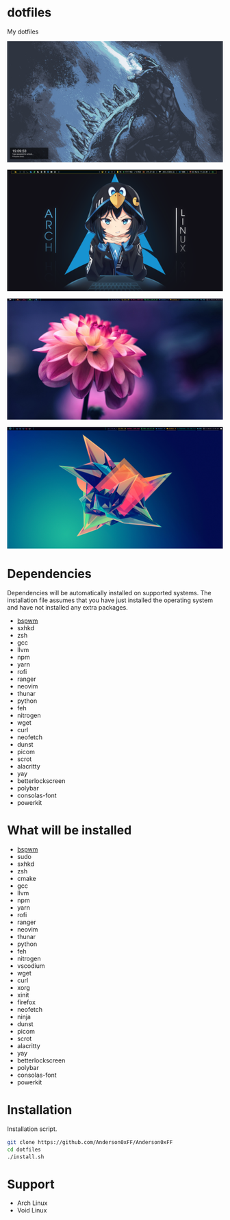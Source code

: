 # dotfiles
My dotfiles


![Anderson Almeida - dotfiles](./desk1.png "Anderson Almeida - dotfiles")

![Anderson Almeida - dotfiles](./desk2.png "Anderson Almeida - dotfiles")

![Anderson Almeida - dotfiles](./desk3.png "Anderson Almeida - dotfiles")

![Anderson Almeida - dotfiles](./desk4.png "Anderson Almeida - dotfiles")

# Dependencies
Dependencies will be automatically installed on supported systems. The installation file assumes that you have just installed the operating system and have not installed any extra packages.

+ [bspwm](https://github.com/baskerville/bspwm)
+ sxhkd
+ zsh
+ gcc
+ llvm
+ npm
+ yarn
+ rofi
+ ranger
+ neovim
+ thunar
+ python
+ feh
+ nitrogen
+ wget
+ curl
+ neofetch
+ dunst 
+ picom
+ scrot
+ alacritty
+ yay
+ betterlockscreen
+ polybar
+ consolas-font
+ powerkit

# What will be installed
+ [bspwm](https://github.com/baskerville/bspwm)
+ sudo
+ sxhkd
+ zsh
+ cmake
+ gcc
+ llvm
+ npm
+ yarn
+ rofi
+ ranger
+ neovim
+ thunar
+ python
+ feh
+ nitrogen
+ vscodium
+ wget
+ curl
+ xorg
+ xinit
+ firefox
+ neofetch
+ ninja
+ dunst 
+ picom
+ scrot
+ alacritty
+ yay
+ betterlockscreen
+ polybar
+ consolas-font
+ powerkit

# Installation
Installation script.
```bash
git clone https://github.com/Anderson0xFF/Anderson0xFF
cd dotfiles
./install.sh
```

# Support
+ Arch Linux
+ Void Linux